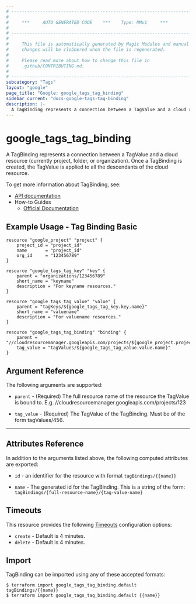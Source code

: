 ```yaml
---
# ----------------------------------------------------------------------------
#
#     ***     AUTO GENERATED CODE    ***    Type: MMv1     ***
#
# ----------------------------------------------------------------------------
#
#     This file is automatically generated by Magic Modules and manual
#     changes will be clobbered when the file is regenerated.
#
#     Please read more about how to change this file in
#     .github/CONTRIBUTING.md.
#
# ----------------------------------------------------------------------------
subcategory: "Tags"
layout: "google"
page_title: "Google: google_tags_tag_binding"
sidebar_current: "docs-google-tags-tag-binding"
description: |-
  A TagBinding represents a connection between a TagValue and a cloud resource (currently project, folder, or organization).
---
```


# google\_tags\_tag\_binding

A TagBinding represents a connection between a TagValue and a cloud resource (currently project, folder, or organization). Once a TagBinding is created, the TagValue is applied to all the descendants of the cloud resource.


To get more information about TagBinding, see:

* [API documentation](https://cloud.google.com/resource-manager/reference/rest/v3/tagBindings)
* How-to Guides
    * [Official Documentation](https://cloud.google.com/resource-manager/docs/tags/tags-creating-and-managing)

## Example Usage - Tag Binding Basic


```hcl
resource "google_project" "project" {
	project_id = "project_id"
	name       = "project_id"
	org_id     = "123456789"
}

resource "google_tags_tag_key" "key" {
	parent = "organizations/123456789"
	short_name = "keyname"
	description = "For keyname resources."
}

resource "google_tags_tag_value" "value" {
	parent = "tagKeys/${google_tags_tag_key.key.name}"
	short_name = "valuename"
	description = "For valuename resources."
}

resource "google_tags_tag_binding" "binding" {
	parent = "//cloudresourcemanager.googleapis.com/projects/${google_project.project.number}"
	tag_value = "tagValues/${google_tags_tag_value.value.name}"
}
```

## Argument Reference

The following arguments are supported:


* `parent` -
  (Required)
  The full resource name of the resource the TagValue is bound to. E.g. //cloudresourcemanager.googleapis.com/projects/123

* `tag_value` -
  (Required)
  The TagValue of the TagBinding. Must be of the form tagValues/456.


- - -



## Attributes Reference

In addition to the arguments listed above, the following computed attributes are exported:

* `id` - an identifier for the resource with format `tagBindings/{{name}}`

* `name` -
  The generated id for the TagBinding. This is a string of the form: `tagBindings/{full-resource-name}/{tag-value-name}`


## Timeouts

This resource provides the following
[Timeouts](/docs/configuration/resources.html#timeouts) configuration options:

- `create` - Default is 4 minutes.
- `delete` - Default is 4 minutes.

## Import


TagBinding can be imported using any of these accepted formats:

```
$ terraform import google_tags_tag_binding.default tagBindings/{{name}}
$ terraform import google_tags_tag_binding.default {{name}}
```
